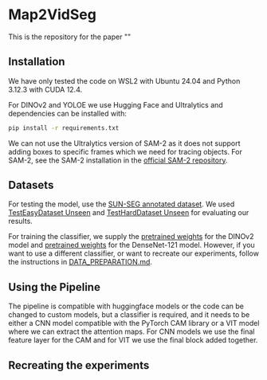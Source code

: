 # Map2VidSeg

This is the repository for the paper ""


## Installation
We have only tested the code on WSL2 with Ubuntu 24.04 and Python 3.12.3 with CUDA 12.4.

For DINOv2 and YOLOE we use Hugging Face and Ultralytics and dependencies can be installed with:
```bash
pip install -r requirements.txt
```

We can not use the Ultralytics version of SAM-2 as it does not support adding boxes to specific frames which we need
for tracing objects.
For SAM-2, see the SAM-2 installation in the [official SAM-2 repository](https://github.com/facebookresearch/sam2?tab=readme-ov-file#installation).

## Datasets
For testing the model, use the [SUN-SEG annotated dataset](https://github.com/GewelsJI/VPS/blob/main/docs/DATA_PREPARATION.md).
We used [TestEasyDataset Unseen](https://paperswithcode.com/dataset/sun-seg-easy) and [TestHardDataset Unseen](https://paperswithcode.com/dataset/sun-seg-hard) for evaluating our results.

For training the classifier, we supply the [pretrained weights](https://huggingface.co/borgli/dinov2-polyp-classifier) for the DINOv2 model
and [pretrained weights](https://huggingface.co/borgli/densenet121-polyp-classifier) for the DenseNet-121 model. However, if you want to use a different classifier, or want to recreate our experiments, follow the instructions in [DATA_PREPARATION.md](DATA_PREPARATION.md).


## Using the Pipeline
The pipeline is compatible with huggingface models or the code can be changed to custom models,
but a classifier is required, and it needs to be either a CNN model compatible with the PyTorch CAM library or
a VIT model where we can extract the attention maps. For CNN models we use the final feature layer for the CAM and
for VIT we use the final block added together.


## Recreating the experiments
